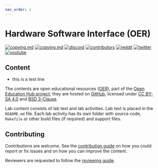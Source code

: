 ```yaml
---
nav_order: 1
---
```


# Hardware Software Interface (OER)

[![copying.md](https://img.shields.io/static/v1?label=license&message=CCBY-SA4.0&color=%23385177)](https://github.com/open-education-hub/hardware-software-interface/blob/main/COPYING.md)
[![copying.md](https://img.shields.io/static/v1?label=license&message=BSD-3-clause&color=%23385177)](https://github.com/open-education-hub/hardware-software-interface/blob/main/COPYING.md)
[![discord](https://img.shields.io/badge/users-93-7589D0?logo=discord)](www.bit.ly/OpenEduHub)
[![contributors](https://img.shields.io/github/contributors/open-education-hub/hardware-software-interface)](https://github.com/cs-pub-ro/hardware-software-interface/graphs/contributors)
[![reddit](https://img.shields.io/reddit/subreddit-subscribers/OpenEducationHub?style=social)](https://www.reddit.com/r/OpenEducationHub/)
[![twitter](https://img.shields.io/twitter/url?style=social&url=https%3A%2F%2Ftwitter.com%2FOpenEduHub)](https://twitter.com/OpenEduHub)
[![youtube](https://img.shields.io/youtube/channel/views/UCumS6d-kaVXreY46eZLtEvA?style=social)](https://www.youtube.com/@OpenEduHub/)

## Content

- this is a test line

The contents are open educational resources ([OER](https://en.wikipedia.org/wiki/Open_educational_resources)), part of the [Open Education Hub project](https://open-education-hub.github.io/);
they are hosted on [GitHub](https://github.com/cs-pub-ro/hardware-software-interface), licensed under [CC BY-SA 4.0](https://creativecommons.org/licenses/by-sa/4.0/) and [BSD 3-Clause](https://opensource.org/licenses/BSD-3-Clause).

Lab content consists of lab text and lab activities.
Lab text is placed in the `README.md` file.
Each lab activity has its own folder with source code, `Makefile` or other build files (if required) and support files.

## Contributing

Contributions are welcome.
See the [contribution guide](CONTRIBUTING.md) on how you could report or fix issues and on how you can improve the content.

Reviewers are requested to follow the [reviewing guide](REVIEWING.md).
